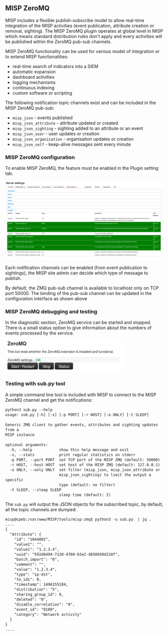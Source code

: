 <!-- toc -->

## MISP ZeroMQ

MISP includes a flexible publish-subscribe model to allow real-time integration of the MISP activities (event publication, attribute creation or removal, sighting).
The MISP ZeroMQ plugin operates at global level in MISP which means standard distribution rules don't apply and every activities will be published within the ZeroMQ pub-sub
channels.

MISP ZeroMQ functionality can be used for various model of integration or to extend MISP functionalities:

- real-time search of indicators into a SIEM
- automatic expansion
- dashboard activities
- logging mechanisms
- continuous indexing
- custom software or scripting

The following notification topic channels exist and can be included in the MISP ZeroMQ pub-sub:

- `misp_json` - events published
- `misp_json_attribute` - attribute updated or created
- `misp_json_sighting` - sighting added to an attribute or an event
- `misp_json_user` - user updates or creation
- `misp_json_organisation` - organisation updates or creation
- `misp_json_self` -  keep-alive messages sent every minute

### MISP ZeroMQ configuration

To enable MISP ZeroMQ, the feature must be enabled in the Plugin setting tab.

![ZeroMQ configuration](./figures/zmq-config.png)

Each notification channels can be enabled (from event publication to sightings), the MISP site admin can decide which type of message to publish.

By default, the ZMQ pub-sub channel is available to localhost only on TCP port 50000. The binding of the pub-sub channel can be updated in the
configuration interface as shown above

### MISP ZeroMQ debugging and testing

In the diagnostic section, ZeroMQ service can be started and stopped. There is a small status option to give
information about the numbers of events processed by the service.

![ZeroMQ diagnostics](./figures/zmq-diagnostics.png)

### Testing with sub.py tool

A simple command line tool is included with MISP to connect to the MISP ZeroMQ channel and get the notifications:

~~~~
python3 sub.py --help
usage: sub.py [-h] [-s] [-p PORT] [-r HOST] [-o ONLY] [-t SLEEP]

Generic ZMQ client to gather events, attributes and sighting updates from a
MISP instance

optional arguments:
  -h, --help            show this help message and exit
  -s, --stats           print regular statistics on stderr
  -p PORT, --port PORT  set TCP port of the MISP ZMQ (default: 50000)
  -r HOST, --host HOST  set host of the MISP ZMQ (default: 127.0.0.1)
  -o ONLY, --only ONLY  set filter (misp_json, misp_json_attribute or
                        misp_json_sighting) to limit the output a specific
                        type (default: no filter)
  -t SLEEP, --sleep SLEEP
                        sleep time (default: 2)
~~~~

The `sub.py` will output the JSON objects for the subscribed topic, by default, all the topic channels are dumped:

~~~~
misp@cpeb:/var/www/MISP/tools/misp-zmq$ python3 -u sub.py  | jq .
....
{
  "Attribute": {
    "id": "1044802",
    "value2": "",
    "value1": "1.2.3.4",
    "uuid": "592d8494-7120-4760-b5e2-4858950d210f",
    "batch_import": "0",
    "comment": "",
    "value": "1.2.3.4",
    "type": "ip-dst",
    "to_ids": 0,
    "timestamp": 1496155284,
    "distribution": "5",
    "sharing_group_id": 0,
    "deleted": "0",
    "disable_correlation": "0",
    "event_id": "8100",
    "category": "Network activity"
  }
}
....
~~~~

